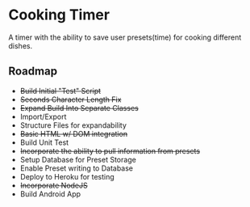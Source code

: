 # Cooking Timer

A timer with the ability to save user presets(time) for cooking different dishes.

## Roadmap

+ ~~Build Initial "Test" Script~~
+ ~~Seconds Character Length Fix~~
+ ~~Expand Build Into Separate Classes~~
+ Import/Export
+ Structure Files for expandability
+ ~~Basic HTML w/ DOM integration~~
+ Build Unit Test
+ ~~Incorporate the ability to pull information from presets~~
+ Setup Database for Preset Storage
+ Enable Preset writing to Database
+ Deploy to Heroku for testing
+ ~~Incorporate NodeJS~~
+ Build Android App
